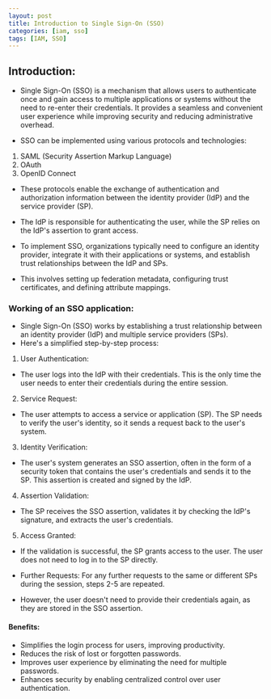 ```yaml
---
layout: post
title: Introduction to Single Sign-On (SSO)
categories: [iam, sso]
tags: [IAM, SSO]
---
```


## Introduction:

- Single Sign-On (SSO) is a mechanism that allows users to authenticate once and gain access to multiple applications or systems without the need to re-enter their credentials. 
It provides a seamless and convenient user experience while improving security and reducing administrative overhead.

- SSO can be implemented using various protocols and technologies:
1. SAML (Security Assertion Markup Language)
2. OAuth
3. OpenID Connect
- These protocols enable the exchange of authentication and authorization information between the identity provider (IdP) and the service provider (SP). 
- The IdP is responsible for authenticating the user, while the SP relies on the IdP's assertion to grant access.

- To implement SSO, organizations typically need to configure an identity provider, integrate it with their applications or systems, and establish trust relationships between the IdP and SPs. 
- This involves setting up federation metadata, configuring trust certificates, and defining attribute mappings.


### Working of an SSO application:

- Single Sign-On (SSO) works by establishing a trust relationship between an identity provider (IdP) and multiple service providers (SPs). 
- Here's a simplified step-by-step process:

1. User Authentication: 
- The user logs into the IdP with their credentials. This is the only time the user needs to enter their credentials during the entire session.

2. Service Request: 
- The user attempts to access a service or application (SP). The SP needs to verify the user's identity, so it sends a request back to the user's system.

3. Identity Verification: 
- The user's system generates an SSO assertion, often in the form of a security token that contains the user's credentials and sends it to the SP. This assertion is created and signed by the IdP.

4. Assertion Validation: 
- The SP receives the SSO assertion, validates it by checking the IdP's signature, and extracts the user's credentials.

5. Access Granted: 
- If the validation is successful, the SP grants access to the user. The user does not need to log in to the SP directly.

- Further Requests: For any further requests to the same or different SPs during the session, steps 2-5 are repeated. 
- However, the user doesn't need to provide their credentials again, as they are stored in the SSO assertion.


#### Benefits:
- Simplifies the login process for users, improving productivity.
- Reduces the risk of lost or forgotten passwords.
- Improves user experience by eliminating the need for multiple passwords.
- Enhances security by enabling centralized control over user authentication.
